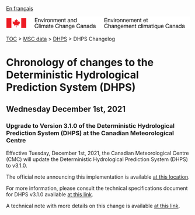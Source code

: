 [En français](changelog_dhps_fr.md)

![ECCC logo](../../img_eccc-logo.png)

[TOC](../../readme_en.md) > [MSC data](../readme_en.md) > [DHPS](readme_dhps_en.md) > DHPS Changelog

# Chronology of changes to the Deterministic Hydrological Prediction System (DHPS)

## Wednesday December 1st, 2021

### Upgrade to Version 3.1.0 of the Deterministic Hydrological Prediction System (DHPS) at the Canadian Meteorological Centre

Effective Tuesday, December 1st, 2021, the Canadian Meteorological Centre (CMC) will update the Deterministic Hydrological Prediction System (DHPS) to v3.1.0.


The official note announcing this implementation is available [at this location](https://dd.meteo.gc.ca/doc/genots/2021/11/29/NOCN03_CWAO_xxxx).

For more information, please consult the technical specifications document for DHPS v3.1.0 available [at this link](https://collaboration.cmc.ec.gc.ca/cmc/CMOI/product_guide/docs/tech_specifications/tech_specifications_DHPS_3.1.0_e.pdf).

A technical note with more details on this change is available [at this link](https://collaboration.cmc.ec.gc.ca/cmc/CMOI/product_guide/docs/tech_notes/technote_dhps-310_e.pdf).



